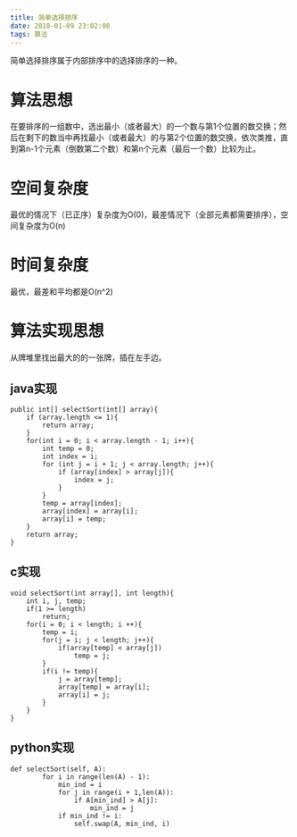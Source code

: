 ```yaml
---
title: 简单选择排序
date: 2018-01-09 23:02:00
tags: 算法
---
```

简单选择排序属于内部排序中的选择排序的一种。

# 算法思想

在要排序的一组数中，选出最小（或者最大）的一个数与第1个位置的数交换；然后在剩下的数当中再找最小（或者最大）的与第2个位置的数交换，依次类推，直到第n-1个元素（倒数第二个数）和第n个元素（最后一个数）比较为止。

# 空间复杂度

最优的情况下（已正序）复杂度为O(0)，最差情况下（全部元素都需要排序），空间复杂度为O(n)

# 时间复杂度

最优，最差和平均都是O(n^2)

# 算法实现思想

从牌堆里找出最大的的一张牌，插在左手边。

## java实现

```
public int[] selectSort(int[] array){
	if (array.length <= 1){
		return array;
	}
	for(int i = 0; i < array.length - 1; i++){
		int temp = 0;
		int index = i;
		for (int j = i + 1; j < array.length; j++){
			if (array[index] > array[j]){
				index = j;
			}
		}
		temp = array[index];
		array[index] = array[i];
		array[i] = temp;
	}
	return array;
}
```

## c实现

```
void selectSort(int array[], int length){
	int i, j, temp;
	if(1 >= length)
		return;
	for(i = 0; i < length; i ++){
		temp = i;
		for(j = i; j < length; j++){
			if(array[temp] < array[j])
				temp = j;
		}
		if(i != temp){
			j = array[temp];
			array[temp] = array[i];
			array[i] = j;
		}
	}
}
```

## python实现

```
def selectSort(self, A):
        for i in range(len(A) - 1):
            min_ind = i
            for j in range(i + 1,len(A)):
                if A[min_ind] > A[j]:
                    min_ind = j
            if min_ind != i:
                self.swap(A, min_ind, i)
```
